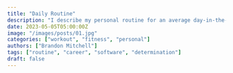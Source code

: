 ```yaml
---
title: "Daily Routine"
description: "I describe my personal routine for an average day-in-the-life of Brandon Mitchell"
date: 2023-05-05T05:00:00Z
image: "/images/posts/01.jpg"
categories: ["workout", "fitness", "personal"]
authors: ["Brandon Mitchell"]
tags: ["routine", "career", "software", "determination"]
draft: false
---
```




